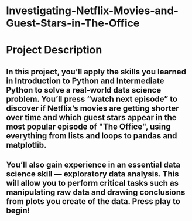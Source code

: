 # Investigating-Netflix-Movies-and-Guest-Stars-in-The-Office 

# Project Description
## In this project, you’ll apply the skills you learned in Introduction to Python and Intermediate Python to solve a real-world data science problem. You’ll press “watch next episode” to discover if Netflix’s movies are getting shorter over time and which guest stars appear in the most popular episode of "The Office", using everything from lists and loops to pandas and matplotlib.

## You’ll also gain experience in an essential data science skill — exploratory data analysis. This will allow you to perform critical tasks such as manipulating raw data and drawing conclusions from plots you create of the data. Press play to begin!
